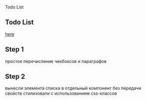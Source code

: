 Todo List

## Todo List
[here](https://github.com/alexandra-rm/react-hbr/tree/master/todo-list)

## Step 1
простое перечисление чекбоксов и параграфов

## Step 2
вынесли элемента списка в отдельный компонент без передачи свойств
стилизовали с использованием css-классов


